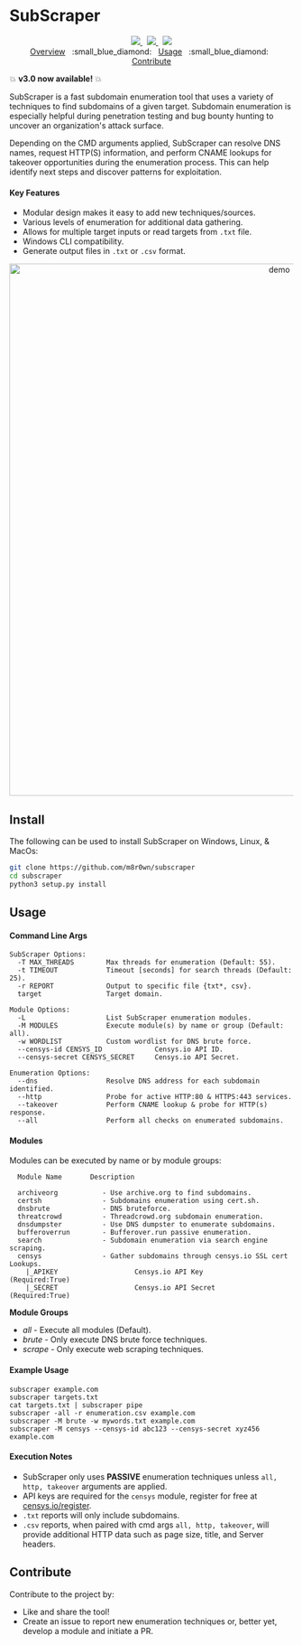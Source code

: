# SubScraper

<p align="center">
  <a href="https://github.com/m8r0wn/subscraper/tree/master/subscraper/modules">
    <img src="https://img.shields.io/badge/Call%20for%20Modules-OPEN-green?style=plastic"/>
  </a>&nbsp;
  <a href="https://www.twitter.com/m8r0wn">
      <img src="https://img.shields.io/badge/Twitter-@m8r0wn-blue?style=plastic&logo=twitter"/>
  </a>&nbsp;
  <a href="https://github.com/sponsors/m8r0wn">
      <img src="https://img.shields.io/badge/Sponsor-GitHub-red?style=plastic&logo=github"/>
  </a>
  <br>
    <a href="https://github.com/m8r0wn/subscraper#subscraper">Overview</a>
    &nbsp;&nbsp;:small_blue_diamond:&nbsp;&nbsp;
    <a href="https://github.com/m8r0wn/subscraper#usage">Usage</a>
    &nbsp;&nbsp;:small_blue_diamond:&nbsp;&nbsp;
    <a href="https://github.com/m8r0wn/subscraper#contribute">Contribute</a>
  <br>
</p>

:boom: **v3.0 now available!** :boom:

SubScraper is a fast subdomain enumeration tool that uses a variety of techniques to find subdomains of a given target. Subdomain enumeration is especially helpful during penetration testing and bug bounty hunting to uncover an organization's attack surface.

Depending on the CMD arguments applied, SubScraper can resolve DNS names, request HTTP(S) information, and perform CNAME lookups for takeover opportunities during the enumeration process. This can help identify next steps and discover patterns for exploitation.  

#### Key Features

- Modular design makes it easy to add new techniques/sources.
- Various levels of enumeration for additional data gathering.
- Allows for multiple target inputs or read targets from `.txt` file.
- Windows CLI compatibility. 
- Generate output files in `.txt` or `.csv` format.

<p align="center">
<img width="942" alt="demo" src="https://user-images.githubusercontent.com/13889819/174695175-78ded7ff-6d27-4bda-8ebd-0c51ef1def0f.png">
</p>

## Install
The following can be used to install SubScraper on Windows, Linux, & MacOs:

```bash
git clone https://github.com/m8r0wn/subscraper
cd subscraper
python3 setup.py install
```

## Usage
#### Command Line Args
```
SubScraper Options:
  -T MAX_THREADS        Max threads for enumeration (Default: 55).
  -t TIMEOUT            Timeout [seconds] for search threads (Default: 25).
  -r REPORT             Output to specific file {txt*, csv}.
  target                Target domain.

Module Options:
  -L                    List SubScraper enumeration modules.
  -M MODULES            Execute module(s) by name or group (Default: all).
  -w WORDLIST           Custom wordlist for DNS brute force.
  --censys-id CENSYS_ID             Censys.io API ID.
  --censys-secret CENSYS_SECRET     Censys.io API Secret.

Enumeration Options:
  --dns                 Resolve DNS address for each subdomain identified.
  --http                Probe for active HTTP:80 & HTTPS:443 services.
  --takeover            Perform CNAME lookup & probe for HTTP(s) response.
  --all                 Perform all checks on enumerated subdomains.
```

#### Modules
Modules can be executed by name or by module groups:
```
  Module Name       Description

  archiveorg           - Use archive.org to find subdomains.
  certsh               - Subdomains enumeration using cert.sh.
  dnsbrute             - DNS bruteforce.
  threatcrowd          - Threadcrowd.org subdomain enumeration.
  dnsdumpster          - Use DNS dumpster to enumerate subdomains.
  bufferoverrun        - Bufferover.run passive enumeration.
  search               - Subdomain enumeration via search engine scraping.
  censys               - Gather subdomains through censys.io SSL cert Lookups.
    |_APIKEY                   Censys.io API Key              (Required:True)
    |_SECRET                   Censys.io API Secret           (Required:True)
```
**Module Groups**
  * *all* - Execute all modules (Default).
  * *brute* - Only execute DNS brute force techniques.
  * *scrape* - Only execute web scraping techniques. 

#### Example Usage
```
subscraper example.com
subscraper targets.txt
cat targets.txt | subscraper pipe
subscraper -all -r enumeration.csv example.com
subscraper -M brute -w mywords.txt example.com
subscraper -M censys --censys-id abc123 --censys-secret xyz456 example.com
```

#### Execution Notes
* SubScraper only uses **PASSIVE** enumeration techniques unless `all, http, takeover` arguments are applied. 
* API keys are required for the `censys` module, register for free at [censys.io/register](https://search.censys.io/register).
* `.txt` reports will only include subdomains. 
* `.csv` reports, when paired with cmd args `all, http, takeover`, will provide additional HTTP data such as page size, title, and Server headers. 

## Contribute
Contribute to the project by:
* Like and share the tool!
* Create an issue to report new enumeration techniques or, better yet, develop a module and initiate a PR.
